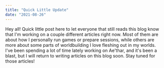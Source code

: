 ```yaml
---
title: "Quick Little Update"
date: "2021-08-26"
---
```


Hey all! Quick little post here to let everyone that still reads this blog know that I'm working on a couple different articles right now. Most of them are about how I personally run games or prepare sessions, while others are more about some parts of worldbuilding I love fleshing out in my worlds. I've been spending a lot of time lately working on Ae'thar, and it's been a blast, but I will return to writing articles on this blog soon. Stay tuned for those articles!

